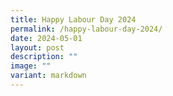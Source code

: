 ```yaml
---
title: Happy Labour Day 2024
permalink: /happy-labour-day-2024/
date: 2024-05-01
layout: post
description: ""
image: ""
variant: markdown
---
```

